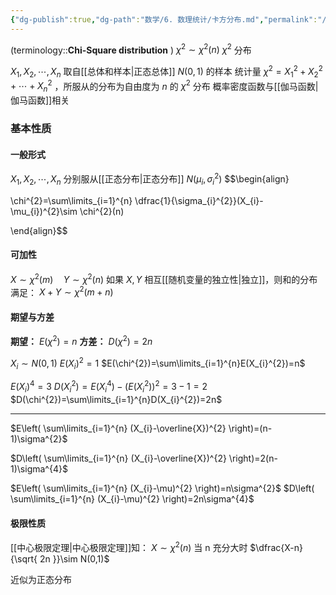 ```yaml
---
{"dg-publish":true,"dg-path":"数学/6. 数理统计/卡方分布.md","permalink":"/数学/6. 数理统计/卡方分布/","dgPassFrontmatter":true,"noteIcon":"","created":"2024-05-31T14:02:41.065+08:00","updated":"2025-04-14T11:44:36.021+08:00"}
---
```



 (terminology::**Chi-Square  distribution**   )  $\chi^{2}\sim \chi^{2}(n)$  $\chi^{2}$ 分布
 
$X_{1},X_{2},\cdots,X_{n}$ 取自[[总体和样本\|正态总体]] $N(0,1)$ 的样本
统计量 $\chi^{2}=X_{1}^{2}+X_{2}^{2}+\cdots+X_{n}^{2}$ ，所服从的分布为自由度为 $n$ 的 $\chi^{2}$ 分布
概率密度函数与[[伽马函数\|伽马函数]]相关


### 基本性质
#### 一般形式
$X_{1},X_{2},\cdots,X_{n}$ 分别服从[[正态分布\|正态分布]] $N(\mu_{i},\sigma_{i}^{2})$ 
$$\begin{align} 

\chi^{2}=\sum\limits_{i=1}^{n} \dfrac{1}{\sigma_{i}^{2}}(X_{i}-\mu_{i})^{2}\sim \chi^{2}(n) 

\end{align}$$
#### 可加性
$X\sim \chi^{2}(m)\quad Y\sim \chi^{2}(n)$ 
如果 $X,Y$ 相互[[随机变量的独立性\|独立]]，则和的分布满足：
$X+Y\sim \chi^{2}(m+n)$

#### 期望与方差
**期望：** $E(\chi^{2})=n$
**方差：** $D(\chi^{2})=2n$

$X_{i}\sim N(0,1)$
$E(X_{i})^{2} =1$
$E(\chi^{2})=\sum\limits_{i=1}^{n}E(X_{i}^{2})=n$

$E(X_{i})^{4}=3$
$D(X_{i}^{2})=E(X_{i}^{4})-(E(X_{i}^{2}))^{2}=3-1=2$
$D(\chi^{2})=\sum\limits_{i=1}^{n}D(X_{i}^{2})=2n$

***
$E\left( \sum\limits_{i=1}^{n} (X_{i}-\overline{X})^{2} \right)=(n-1)\sigma^{2}$

$D\left( \sum\limits_{i=1}^{n} (X_{i}-\overline{X})^{2} \right)=2(n-1)\sigma^{4}$

$E\left( \sum\limits_{i=1}^{n} (X_{i}-\mu)^{2} \right)=n\sigma^{2}$
$D\left( \sum\limits_{i=1}^{n} (X_{i}-\mu)^{2} \right)=2n\sigma^{4}$

#### 极限性质
[[中心极限定理\|中心极限定理]]知：
$X\sim \chi^{2}(n)$
当 n 充分大时
$\dfrac{X-n}{\sqrt{ 2n }}\sim N(0,1)$

近似为正态分布



